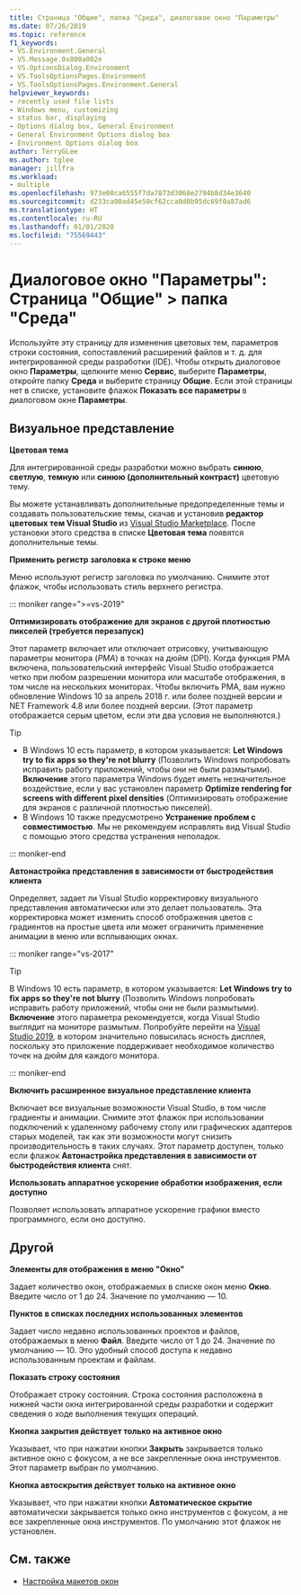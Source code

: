 ```yaml
---
title: Страница "Общие", папка "Среда", диалоговое окно "Параметры"
ms.date: 07/26/2019
ms.topic: reference
f1_keywords:
- VS.Environment.General
- VS.Message.0x800a002e
- VS.OptionsDialog.Environment
- VS.ToolsOptionsPages.Environment
- VS.ToolsOptionsPages.Environment.General
helpviewer_keywords:
- recently used file lists
- Windows menu, customizing
- status bar, displaying
- Options dialog box, General Environment
- General Environment Options dialog box
- Environment Options dialog box
author: TerryGLee
ms.author: tglee
manager: jillfra
ms.workload:
- multiple
ms.openlocfilehash: 973e08ca6555f7da7873d3068e2794b8d34e3640
ms.sourcegitcommit: d233ca00ad45e50cf62cca0d0b95dc69f0a87ad6
ms.translationtype: HT
ms.contentlocale: ru-RU
ms.lasthandoff: 01/01/2020
ms.locfileid: "75569443"
---
```

# <a name="options-dialog-box-environment--general"></a>Диалоговое окно "Параметры": Страница "Общие" \> папка "Среда"

Используйте эту страницу для изменения цветовых тем, параметров строки состояния, сопоставлений расширений файлов и т. д. для интегрированной среды разработки (IDE). Чтобы открыть диалоговое окно **Параметры**, щелкните меню **Сервис**, выберите **Параметры**, откройте папку **Среда** и выберите страницу **Общие**. Если этой страницы нет в списке, установите флажок **Показать все параметры** в диалоговом окне **Параметры**.

## <a name="visual-experience"></a>Визуальное представление

**Цветовая тема**

Для интегрированной среды разработки можно выбрать **синюю**, **светлую**, **темную** или **синюю (дополнительный контраст)** цветовую тему.

Вы можете устанавливать дополнительные предопределенные темы и создавать пользовательские темы, скачав и установив **редактор цветовых тем Visual Studio** из [Visual Studio Marketplace](https://marketplace.visualstudio.com/items?itemName=VisualStudioPlatformTeam.VisualStudio2017ColorThemeEditor). После установки этого средства в списке **Цветовая тема** появятся дополнительные темы.

**Применить регистр заголовка к строке меню**

Меню используют регистр заголовка по умолчанию. Снимите этот флажок, чтобы использовать стиль верхнего регистра.

::: moniker range=">=vs-2019"

**Оптимизировать отображение для экранов с другой плотностью пикселей (требуется перезапуск)**

Этот параметр включает или отключает отрисовку, учитывающую параметры монитора (*PMA*) в точках на дюйм (DPI). Когда функция PMA включена, пользовательский интерфейс Visual Studio отображается четко при любом разрешении монитора или масштабе отображения, в том числе на нескольких мониторах. Чтобы включить PMA, вам нужно обновление Windows 10 за апрель 2018 г. или более поздней версии и NET Framework 4.8 или более поздней версии. (Этот параметр отображается серым цветом, если эти два условия не выполняются.)

> [!TIP]
> - В Windows 10 есть параметр, в котором указывается: **Let Windows try to fix apps so they're not blurry** (Позволить Windows попробовать исправить работу приложений, чтобы они не были размытыми). **Включение** этого параметра Windows будет иметь незначительное воздействие, если у вас установлен параметр **Optimize rendering for screens with different pixel densities** (Оптимизировать отображение для экранов с различной плотностью пикселей).
> - В Windows 10 также предусмотрено **Устранение проблем с совместимостью**. Мы не рекомендуем исправлять вид Visual Studio с помощью этого средства устранения неполадок.

::: moniker-end

**Автонастройка представления в зависимости от быстродействия клиента**

Определяет, задает ли Visual Studio корректировку визуального представления автоматически или это делает пользователь. Эта корректировка может изменить способ отображения цветов с градиентов на простые цвета или может ограничить применение анимации в меню или всплывающих окнах.

::: moniker range="vs-2017"

> [!TIP]
> В Windows 10 есть параметр, в котором указывается: **Let Windows try to fix apps so they're not blurry** (Позволить Windows попробовать исправить работу приложений, чтобы они не были размытыми). **Включение** этого параметра рекомендуется, когда Visual Studio выглядит на мониторе размытым. Попробуйте перейти на [Visual Studio 2019](https://visualstudio.microsoft.com/downloads), в котором значительно повысилась ясность дисплея, поскольку это приложение поддерживает необходимое количество точек на дюйм для каждого монитора.

::: moniker-end

**Включить расширенное визуальное представление клиента**

Включает все визуальные возможности Visual Studio, в том числе градиенты и анимации. Снимите этот флажок при использовании подключений к удаленному рабочему столу или графических адаптеров старых моделей, так как эти возможности могут снизить производительность в таких случаях. Этот параметр доступен, только если флажок **Автонастройка представления в зависимости от быстродействия клиента** снят.

**Использовать аппаратное ускорение обработки изображения, если доступно**

Позволяет использовать аппаратное ускорение графики вместо программного, если оно доступно.

## <a name="other"></a>Другой

**Элементы для отображения в меню "Окно"**

Задает количество окон, отображаемых в списке окон меню **Окно**. Введите число от 1 до 24. Значение по умолчанию — 10.

**Пунктов в списках последних использованных элементов**

Задает число недавно использованных проектов и файлов, отображаемых в меню **Файл**. Введите число от 1 до 24. Значение по умолчанию — 10. Это удобный способ доступа к недавно использованным проектам и файлам.

**Показать строку состояния**

Отображает строку состояния. Строка состояния расположена в нижней части окна интегрированной среды разработки и содержит сведения о ходе выполнения текущих операций.

**Кнопка закрытия действует только на активное окно**

Указывает, что при нажатии кнопки **Закрыть** закрывается только активное окно с фокусом, а не все закрепленные окна инструментов. Этот параметр выбран по умолчанию.

**Кнопка автоскрытия действует только на активное окно**

Указывает, что при нажатии кнопки **Автоматическое скрытие** автоматически закрывается только окно инструментов с фокусом, а не все закрепленные окна инструментов. По умолчанию этот флажок не установлен.

## <a name="see-also"></a>См. также

- [Настройка макетов окон](../../ide/customizing-window-layouts-in-visual-studio.md)

